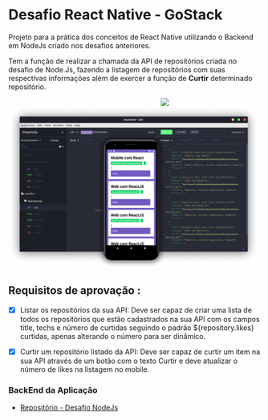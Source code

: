 
# Desafio React Native - GoStack
Projeto para a prática dos conceitos de React Native utilizando o Backend em NodeJs criado nos desafios anteriores.

Tem a função de realizar a chamada da API de repositórios criada no desafio de Node.Js, fazendo a listagem de repositórios com suas respectivas informações além de exercer a função de **Curtir** determinado repositório.

<img align="right" width="200"  src="./src/assets/app-demo.gif">

<img width="500" src="src/desafio03-gostack-reactnative.png" />
<br>


## Requisitos de aprovação :

- [x] Listar os repositórios da sua API: Deve ser capaz de criar uma lista de todos os repositórios que estão cadastrados na sua API com os campos title, techs e número de curtidas seguindo o padrão ${repository.likes} curtidas, apenas alterando o número para ser dinâmico.

- [x] Curtir um repositório listado da API: Deve ser capaz de curtir um item na sua API através de um botão com o texto Curtir e deve atualizar o número de likes na listagem no mobile.


### BackEnd da Aplicação 
- [Repositório - Desafio NodeJs]([https://link](https://github.com/leovdn/gostack-desafio-nodejs))



